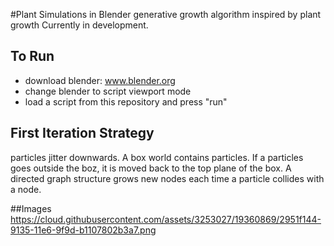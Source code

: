 #Plant Simulations in Blender
generative growth algorithm inspired by plant growth
Currently in development.

## To Run
- download blender: www.blender.org
- change blender to script viewport mode
- load a script from this repository and press "run"

## First Iteration Strategy
particles jitter downwards.
A box world contains particles. If a particles goes outside the boz, it is moved back to the top plane of the box.
A directed graph structure grows new nodes each time a particle collides with a node.

##Images
https://cloud.githubusercontent.com/assets/3253027/19360869/2951f144-9135-11e6-9f9d-b1107802b3a7.png


